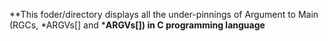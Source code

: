 **This foder/directory displays all the under-pinnings of  Argument to Main (RGCs, *ARGVs[] and ***ARGVs[]) in C programming language**